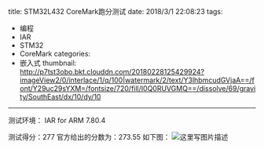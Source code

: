 title: STM32L432 CoreMark跑分测试
date: 2018/3/1 22:08:23
tags:
- 编程
- IAR
- STM32
- CoreMark
categories:
- 嵌入式
thumbnail: http://p7tst3obo.bkt.clouddn.com/20180228125429924?imageView2/0/interlace/1/q/100|watermark/2/text/Y3lhbmcudGVjaA==/font/Y29uc29sYXM=/fontsize/720/fill/I0Q0RUVGMQ==/dissolve/69/gravity/SouthEast/dx/10/dy/10
---


测试环境： IAR for ARM 7.80.4

测试得分：277
官方给出的分数为：273.55
如下图：
![这里写图片描述](http://p7tst3obo.bkt.clouddn.com/20180228125429924?imageView2/0/interlace/1/q/100|watermark/2/text/Y3lhbmcudGVjaA==/font/Y29uc29sYXM=/fontsize/720/fill/I0Q0RUVGMQ==/dissolve/69/gravity/SouthEast/dx/10/dy/10)